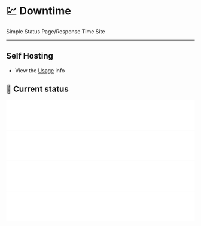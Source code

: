 # 💹 Downtime
Simple Status Page/Response Time Site

---

## Self Hosting
- View the [Usage](./USAGE.md) info

## 🚥 Current status

<!-- <downtime-status> -->
![Main Site](/status/toxicdev.me-443.svg)
![Docs Site](/status/help.toxicdev.me-443.svg)
![My Code Bin](/status/source.toxicdev.me-443.svg)
![My API](/status/api.toxicdev.me-443.svg)
<!-- <downtime-status/> -->
